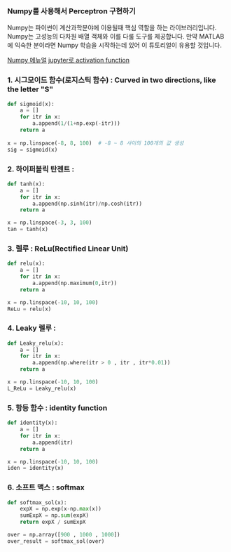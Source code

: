 ### Numpy를 사용해서 Perceptron 구현하기

Numpy는 파이썬이 계산과학분야에 이용될때 핵심 역할을 하는 라이브러리입니다. Numpy는 고성능의 다차원 배열 객체와 이를 다룰 도구를 제공합니다. 만약 MATLAB에 익숙한 분이라면 Numpy 학습을 시작하는데 있어 이 튜토리얼이 유용할 것입니다.

[Numpy 메뉴얼](http://aikorea.org/cs231n/python-numpy-tutorial/#numpy-arrays)
[jupyter로 activation function ](https://github.com/jominjimail/ausg/blob/master/ML/week4/test/numpy_activation_function.ipynb)


### 1. 시그모이드 함수(로지스틱 함수) : Curved in two directions, like the letter "S"
```python
def sigmoid(x): 
    a = []  
    for itr in x:   
        a.append(1/(1+np.exp(-itr)))  
    return a  
    
x = np.linspace(-8, 8, 100)  # -8 ~ 8 사이의 100개의 값 생성
sig = sigmoid(x) 
```

### 2. 하이퍼볼릭 탄젠트 : 
```python
def tanh(x): 
    a = []  
    for itr in x:   
        a.append(np.sinh(itr)/np.cosh(itr))  
    return a  

x = np.linspace(-3, 3, 100)  
tan = tanh(x)  
```


### 3. 렐루 : ReLu(Rectified Linear Unit)
```python
def relu(x): 
    a = []  
    for itr in x:   
        a.append(np.maximum(0,itr))  
    return a  

x = np.linspace(-10, 10, 100) 
ReLu = relu(x)  
```
### 4. Leaky 렐루 :
```python
def Leaky_relu(x): 
    a = []  
    for itr in x:   
        a.append(np.where(itr > 0 , itr , itr*0.01))  
    return a  

x = np.linspace(-10, 10, 100)  
L_ReLu = Leaky_relu(x)  
```
### 5. 항등 함수 : identity function
```python
def identity(x): 
    a = []  
    for itr in x:   
        a.append(itr)  
    return a  

x = np.linspace(-10, 10, 100)  
iden = identity(x)  
```
### 6. 소프트 맥스 : softmax
```python
def softmax_sol(x):
    expX = np.exp(x-np.max(x))
    sumExpX = np.sum(expX)
    return expX / sumExpX

over = np.array([900 , 1000 , 1000])
over_result = softmax_sol(over)
```
